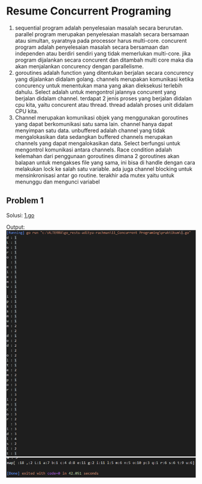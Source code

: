 # Resume Concurrent Programing

1. sequential program adalah penyelesaian masalah secara berurutan. parallel program merupakan penyelesaian masalah secara bersamaan atau simultan, syaratnya pada processor harus multi-core. concurent program adalah penyelesaian masalah secara bersamaan dan independen atau berdiri sendiri yang tidak memerlukan multi-core. jika program dijalankan secara concurent dan ditambah multi core maka dia akan menjalankan concurency dengan parallelisme.
2. goroutines adalah function yang ditentukan berjalan secara concurency yang dijalankan didalam golang. channels merupakan komunikasi ketika concurency untuk menentukan mana yang akan dieksekusi terlebih dahulu. Select adalah untuk mengontrol jalannya concurent yang berjalan didalam channel. terdapat 2 jenis proses yang berjalan didalan cpu kita, yaitu concurent atau thread. thread adalah proses unit didalam CPU kita.
3. Channel merupakan komunikasi objek yang menggunakan goroutines yang dapat berkomunikasi satu sama lain. channel hanya dapat menyimpan satu data. unbuffered adalah channel yang tidak mengalokasikan data sedangkan buffered channels merupakan channels yang dapat mengalokasikan data. Select berfungsi untuk mengontrol komunikasi antara channels. Race condition adalah kelemahan dari penggunaan goroutines dimana 2 goroutines akan balapan untuk mengakses file yang sama, ini bisa di handle dengan cara melakukan lock ke salah satu variable. ada juga channel blocking untuk mensinkronisasi antar go routine. terakhir ada mutex yaitu untuk menunggu dan mengunci variabel
## Problem 1 

Solusi: [1.go](./praktikum/1.go)

Output:
![problem1](./screenshots/problem1.png)
![problem1](./screenshots/problem1.1.png)